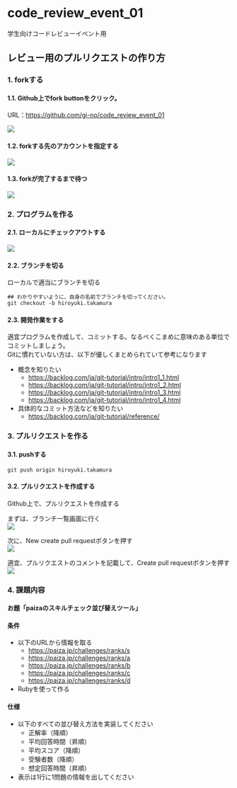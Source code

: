# code_review_event_01
学生向けコードレビューイベント用

## レビュー用のプルリクエストの作り方

### 1. forkする

#### 1.1. Github上でfork buttonをクリック。
URL：https://github.com/gi-no/code_review_event_01

![](https://raw.githubusercontent.com/gi-no/code_review_event_01/master/images/10.png)

#### 1.2. forkする先のアカウントを指定する
![](https://raw.githubusercontent.com/gi-no/code_review_event_01/master/images/20.png)

#### 1.3. forkが完了するまで待つ
![](https://raw.githubusercontent.com/gi-no/code_review_event_01/master/images/30.png)

### 2. プログラムを作る

#### 2.1. ローカルにチェックアウトする
![](https://raw.githubusercontent.com/gi-no/code_review_event_01/master/images/40.png)

#### 2.2. ブランチを切る
ローカルで適当にブランチを切る

```
## わかりやすいように、自身の名前でブランチを切ってください。
git checkout -b hiroyuki.takamura
```

#### 2.3. 開発作業をする
適宜プログラムを作成して、コミットする。なるべくこまめに意味のある単位でコミットしましょう。  
Gitに慣れていない方は、以下が優しくまとめられていて参考になります

- 概念を知りたい
  * https://backlog.com/ja/git-tutorial/intro/intro1_1.html
  * https://backlog.com/ja/git-tutorial/intro/intro1_2.html
  * https://backlog.com/ja/git-tutorial/intro/intro1_3.html
  * https://backlog.com/ja/git-tutorial/intro/intro1_4.html
- 具体的なコミット方法などを知りたい
  * https://backlog.com/ja/git-tutorial/reference/

### 3. プルリクエストを作る

#### 3.1. pushする
```
git push origin hiroyuki.takamura
```

#### 3.2. プルリクエストを作成する
Github上で、プルリクエストを作成する  

まずは、ブランチ一覧画面に行く  
![](https://raw.githubusercontent.com/gi-no/code_review_event_01/master/images/50.png)

次に、New create pull requestボタンを押す  
![](https://raw.githubusercontent.com/gi-no/code_review_event_01/master/images/60.png)

適宜、プルリクエストのコメントを記載して、Create pull requestボタンを押す  
![](https://raw.githubusercontent.com/gi-no/code_review_event_01/master/images/70.png)


### 4. 課題内容

#### お題「paizaのスキルチェック並び替えツール」
#### 条件
- 以下のURLから情報を取る
    - https://paiza.jp/challenges/ranks/s
    - https://paiza.jp/challenges/ranks/a
    - https://paiza.jp/challenges/ranks/b
    - https://paiza.jp/challenges/ranks/c
    - https://paiza.jp/challenges/ranks/d
- Rubyを使って作る


#### 仕様
- 以下のすべての並び替え方法を実装してください
    - 正解率（降順）
    - 平均回答時間（昇順）
    - 平均スコア（降順）
    - 受験者数（降順）
    - 想定回答時間（昇順）
- 表示は1行に1問題の情報を出してください
